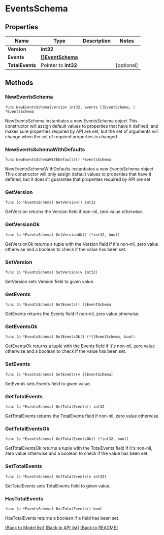 # EventsSchema

## Properties

Name | Type | Description | Notes
------------ | ------------- | ------------- | -------------
**Version** | **int32** |  | 
**Events** | [**[]EventSchema**](EventSchema.md) |  | 
**TotalEvents** | Pointer to **int32** |  | [optional] 

## Methods

### NewEventsSchema

`func NewEventsSchema(version int32, events []EventSchema, ) *EventsSchema`

NewEventsSchema instantiates a new EventsSchema object
This constructor will assign default values to properties that have it defined,
and makes sure properties required by API are set, but the set of arguments
will change when the set of required properties is changed

### NewEventsSchemaWithDefaults

`func NewEventsSchemaWithDefaults() *EventsSchema`

NewEventsSchemaWithDefaults instantiates a new EventsSchema object
This constructor will only assign default values to properties that have it defined,
but it doesn't guarantee that properties required by API are set

### GetVersion

`func (o *EventsSchema) GetVersion() int32`

GetVersion returns the Version field if non-nil, zero value otherwise.

### GetVersionOk

`func (o *EventsSchema) GetVersionOk() (*int32, bool)`

GetVersionOk returns a tuple with the Version field if it's non-nil, zero value otherwise
and a boolean to check if the value has been set.

### SetVersion

`func (o *EventsSchema) SetVersion(v int32)`

SetVersion sets Version field to given value.


### GetEvents

`func (o *EventsSchema) GetEvents() []EventSchema`

GetEvents returns the Events field if non-nil, zero value otherwise.

### GetEventsOk

`func (o *EventsSchema) GetEventsOk() (*[]EventSchema, bool)`

GetEventsOk returns a tuple with the Events field if it's non-nil, zero value otherwise
and a boolean to check if the value has been set.

### SetEvents

`func (o *EventsSchema) SetEvents(v []EventSchema)`

SetEvents sets Events field to given value.


### GetTotalEvents

`func (o *EventsSchema) GetTotalEvents() int32`

GetTotalEvents returns the TotalEvents field if non-nil, zero value otherwise.

### GetTotalEventsOk

`func (o *EventsSchema) GetTotalEventsOk() (*int32, bool)`

GetTotalEventsOk returns a tuple with the TotalEvents field if it's non-nil, zero value otherwise
and a boolean to check if the value has been set.

### SetTotalEvents

`func (o *EventsSchema) SetTotalEvents(v int32)`

SetTotalEvents sets TotalEvents field to given value.

### HasTotalEvents

`func (o *EventsSchema) HasTotalEvents() bool`

HasTotalEvents returns a boolean if a field has been set.


[[Back to Model list]](../README.md#documentation-for-models) [[Back to API list]](../README.md#documentation-for-api-endpoints) [[Back to README]](../README.md)


